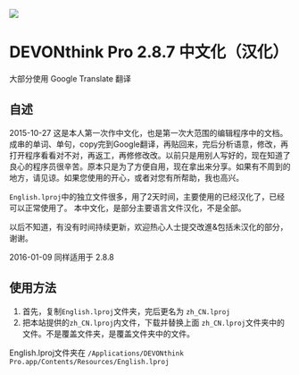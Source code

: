 ![](http://www.devontechnologies.com/typo3temp/pics/0576cc2cfa.png)

# DEVONthink Pro 2.8.7 中文化（汉化）

大部分使用 Google Translate 翻译

## 自述
2015-10-27 
这是本人第一次作中文化，也是第一次大范围的编辑程序中的文档。成串的单词、单句，copy完到Google翻译，再贴回来，完后分析语意，修改，再打开程序看看对不对，再返工，再修修改改。以前只是用别人写好的，现在知道了良心的程序员很辛苦。原本只是为了方便自用，现在拿出来分享。如果有不周到的地方，请见谅。如果您使用的开心，或者对您有所帮助，我也高兴。

`English.lproj`中的独立文件很多，用了2天时间，主要使用的已经汉化了，已经可以正常使用了。
本中文化，是部分主要语言文件汉化，不是全部。

以后不知道，有没有时间持续更新，欢迎热心人士提交改進&包括未汉化的部分，谢谢。

2016-01-09
同样适用于 2.8.8


## 使用方法
1. 首先，复制`English.lproj`文件夹，完后更名为 `zh_CN.lproj`
2. 把本站提供的`zh_CN.lproj`内文件，下载并替换上面 `zh_CN.lproj`文件夹中的文件。不是覆盖文件夹，是覆盖文件夹中的文件。

English.lproj文件夹在
`/Applications/DEVONthink Pro.app/Contents/Resources/English.lproj`